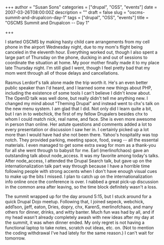 +++
author = "Susan Sons"
categories = ["drupal", "OSS", "events"]
date = 2007-03-26T08:00:00Z
description = ""
draft = false
slug = "oscms-summit-and-drupalcon-day-1"
tags = ["drupal", "OSS", "events"]
title = "OSCMS Summit and Drupalcon -- Day 1"

+++

I started OSCMS by making hasty child care arrangements from my cell phone in the airport Wednesday night, due to my mom's flight being canceled in the eleventh hour. Everything worked out, though I also spent a large part of Thursday on the phone, ducking in and out of sessions to coordinate the situation at home. My poor mother finally made it to my place late Thursday night. I'm still glad I went, though I feel pretty bad that my mom went through all of those delays and cancellations.

Rasmus Lerdorf's talk alone made the trip worth it. He's an even better public speaker than I'd heard, and I learned some new things about PHP, including the existence of some tools I can't believe I didn't know about. The OpenID talk was well done, but really didn't tell me anything new. I changed my mind about "Theming Drupal" and instead went to chx's talk on the new menu system. I am glad that I did. Not only did I learn quite a bit, but I ran in to webchick, the first of my fellow Drupalers besides chx to whom I could match nick, real name, and face. She is even more awesome in person than online. Her astute questions and comments added a lot to every presentation or discussion I saw her in. I certainly picked up a lot more than I would have had she not been there. Yahoo's hospitality was top notch. They provided parking, meeting space, food, swag -- all the essental materials. I even managed to get some extra swag for mom as a thank-you for all she went through to babysit for me. Earl (merlinofchaos) gave an outstanding talk about node\_access. It was my favorite among today's talks. After node\_access, I attended the Drupal Search talk, but gave up on the internationalization talk part way through because I have a horrible time following people with strong accents when I don't have enough visual cues to make up the bits I missed. I plan to catch up on the internationalization info online once the conference is over. I nabbed a great pick-up discussion in the common area after leaving, so the time block definitely wasn't a loss.

The summit wrapped up for the day around 5:15, but I stuck around for a quick Drupal Dojo meetup. Following that, I joined sepeck, webchick, add1son, jjeff, eaton, Dries, dopry, chx, KarenS, merlinofchaos, and many others for dinner, drinks, and witty banter. Much fun was had by all, and if my head wasn't already completely awash with new ideas after my day at the summit, it was when dinner ended. My only regret is not having a functional laptop to take notes, scratch out ideas, etc. on. (Not to mention the coding withdrawal I've had lately for the same reason.) I can't wait for tomorrow.

